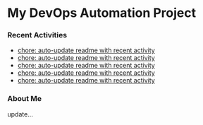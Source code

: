 # My DevOps Automation Project

### Recent Activities
<!-- activity:START -->
- [chore: auto-update readme with recent activity](https://github.com/kaigiii/mybowling-app/commit/1afe7d50a0c03b3616526f7912678ead12a7c4f0)
- [chore: auto-update readme with recent activity](https://github.com/kaigiii/mybowling-app/commit/8daeb08a1ac18f25659f548f57cc981bbad7a70b)
- [chore: auto-update readme with recent activity](https://github.com/kaigiii/mybowling-app/commit/a4337ecc417a0f5fb11a4e1c99a05584e3294f03)
- [chore: auto-update readme with recent activity](https://github.com/kaigiii/mybowling-app/commit/54af0bab7fdef32481d62639fb8b15c9b13be958)
- [chore: auto-update readme with recent activity](https://github.com/kaigiii/mybowling-app/commit/0b3c5fc8e9ba20c6ab112a2cb45d3982fe06caea)
<!-- activity:END -->

### About Me
<!-- MYLINKS:START -->
<!-- MYLINKS:END -->

update...
